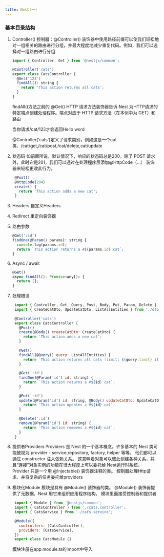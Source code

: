 ```yaml
---
title: Nest(一)
---
```


### 基本目录结构
1. Controller()
    控制器：@Controller() 装饰器中使用路径前缀可以使我们轻松地对一组相关的路由进行分组，并最大程度地减少重复代码。例如，我们可以选择对一组路由进行分组
    ```javascript
    import { Controller, Get } from '@nestjs/common';
    
    @Controller('cats')
    export class CatsController {
      @Get('123')
      findAll(): string {
        return 'This action returns all cats';
      }
    }
    ```
   findAll()方法之前的 @Get() HTTP 请求方法装饰器告诉 Nest 为HTTP请求的特定端点创建处理程序。端点对应于 HTTP 请求方法（在本例中为 GET）和路由
   
   当你请求/cat/123才会返回Hello word
   
   @Controller('cats')定义了请求类别，例如这是一个cat类，/cat/get,/cat/post,/cat/delete,cat/update
   
2. 状态码
   如前面所说，默认情况下，响应的状态码总是200，除了 POST 请求外，此时它是201，我们可以通过在处理程序层添加@HttpCode（...） 装饰器来轻松更改此行为。
   ```javascript
    @Post()
    @HttpCode(204)
    create() {
      return 'This action adds a new cat';
    }
    ```
3. Headers
    自定义Headers
    
4. Redirect
    重定向装饰器
5. 路由参数
    ```javascript
    @Get(':id')
    findOne(@Param() params): string {
      console.log(params.id);
      return `This action returns a #${params.id} cat`;
    }
    ```
5. Async / await
    ```javascript
    @Get()
    async findAll(): Promise<any[]> {
      return [];
    }
    ```
6. 处理错误
    ```javascript
     import { Controller, Get, Query, Post, Body, Put, Param, Delete } from '@nestjs/common';
     import { CreateCatDto, UpdateCatDto, ListAllEntities } from './dto';
     
     @Controller('cats')
     export class CatsController {
       @Post()
       create(@Body() createCatDto: CreateCatDto) {
         return 'This action adds a new cat';
       }
     
       @Get()
       findAll(@Query() query: ListAllEntities) {
         return `This action returns all cats (limit: ${query.limit} items)`;
       }
     
       @Get(':id')
       findOne(@Param('id') id: string) {
         return `This action returns a #${id} cat`;
       }
     
       @Put(':id')
       update(@Param('id') id: string, @Body() updateCatDto: UpdateCatDto) {
         return `This action updates a #${id} cat`;
       }
     
       @Delete(':id')
       remove(@Param('id') id: string) {
         return `This action removes a #${id} cat`;
       }
     }
    ```
 2. 提供者Providers
    Providers 是 Nest 的一个基本概念。许多基本的 Nest 类可能被视为 provider - service,repository, factory, helper 等等。 他们都可以通过 constructor 注入依赖关系。 这意味着对象可以彼此创建各种关系，并且“连接”对象实例的功能在很大程度上可以委托给 Nest运行时系统。 Provider 只是一个用 @Injectable() 装饰器注释的类。
    控制器处理Http请求，并将复杂的任务委托给providers
    
 3. 模块化Module
       模块是具有 @Module() 装饰器的类。 @Module() 装饰器提供了元数据，Nest 用它来组织应用程序结构。
       模块里面接受控制器和提供者
       ```javascript
        import { Module } from '@nestjs/common';
        import { CatsController } from './cats.controller';
        import { CatsService } from './cats.service';
        
        @Module({
          controllers: [CatsController],
          providers: [CatsService],
        })
        export class CatsModule {}
       ```
    模块注册在app.module.ts的import中导入